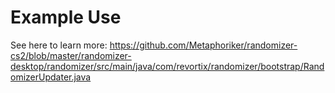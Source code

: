 # Example Use
See here to learn more: https://github.com/Metaphoriker/randomizer-cs2/blob/master/randomizer-desktop/randomizer/src/main/java/com/revortix/randomizer/bootstrap/RandomizerUpdater.java